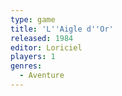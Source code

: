 ```yaml
---
type: game
title: 'L''Aigle d''Or'
released: 1984
editor: Loriciel
players: 1
genres:
  - Aventure
---
```

